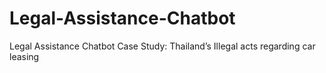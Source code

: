# Legal-Assistance-Chatbot
Legal Assistance Chatbot Case Study: Thailand’s Illegal acts regarding car leasing